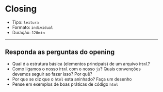 # Closing

- Tipo: `leitura`
- Formato: `individual`
- Duração: `120min`

***

## Responda as perguntas do opening

- Qual é a estrutura básica (elementos principais) de um arquivo `html`?
- Como ligamos o nosso `html` com o nosso `js`? Quais convenções devemos seguir
  ao fazer isso? Por quê?
- Por que se diz que o `html` esta aninhado? Faça um desenho
- Pense em exemplos de boas práticas de código `html`
